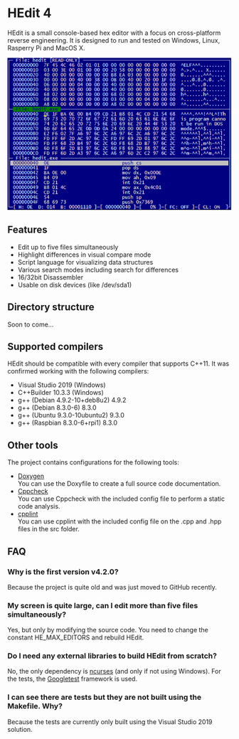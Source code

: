 # HEdit 4

HEdit is a small console-based hex editor with a focus on cross-platform reverse engineering.
It is designed to run and tested on Windows, Linux, Rasperry Pi and MacOS X.

![HEdit](hedit.png)

## Features

* Edit up to five files simultaneously
* Highlight differences in visual compare mode
* Script language for visualizing data structures
* Various search modes including search for differences
* 16/32bit Disassembler
* Usable on disk devices (like /dev/sda1)

## Directory structure

Soon to come...

## Supported compilers

HEdit should be compatible with every compiler that supports C++11.
It was confirmed working with the following compilers:

* Visual Studio 2019 (Windows)
* C++Builder 10.3.3 (Windows)
* g++ (Debian 4.9.2-10+deb8u2) 4.9.2
* g++ (Debian 8.3.0-6) 8.3.0
* g++ (Ubuntu 9.3.0-10ubuntu2) 9.3.0
* g++ (Raspbian 8.3.0-6+rpi1) 8.3.0

## Other tools 

The project contains configurations for the following tools:

* [Doxygen](https://www.doxygen.nl/)  
You can use the Doxyfile to create a full source code documentation.
* [Cppcheck](http://cppcheck.sourceforge.net/)  
You can use Cppcheck with the included config file to perform a static code analysis.
* [cpplint](https://github.com/cpplint/cpplint)  
You can use cpplint with the included config file on the .cpp and .hpp files in the src folder.

## FAQ

### Why is the first version v4.2.0?

Because the project is quite old and was just moved to GitHub recently.

### My screen is quite large, can I edit more than five files simultaneously?

Yes, but only by modifying the source code. You need to change the constant HE_MAX_EDITORS and rebuild HEdit.

### Do I need any external libraries to build HEdit from scratch?

No, the only dependency is [ncurses](https://invisible-island.net/ncurses/) (and only if not using Windows).
For the tests, the [Googletest](https://github.com/google/googletest) framework is used.

### I can see there are tests but they are not built using the Makefile. Why?

Because the tests are currently only built using the Visual Studio 2019 solution.
